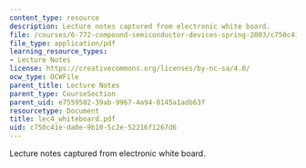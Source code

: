```yaml
---
content_type: resource
description: Lecture notes captured from electronic white board.
file: /courses/6-772-compound-semiconductor-devices-spring-2003/c750c41eda0e9b105c2e52216f1267d6_lec4_whiteboard.pdf
file_type: application/pdf
learning_resource_types:
- Lecture Notes
license: https://creativecommons.org/licenses/by-nc-sa/4.0/
ocw_type: OCWFile
parent_title: Lecture Notes
parent_type: CourseSection
parent_uid: e7559502-39ab-9967-4a94-0145a1adb63f
resourcetype: Document
title: lec4_whiteboard.pdf
uid: c750c41e-da0e-9b10-5c2e-52216f1267d6
---
```

Lecture notes captured from electronic white board.